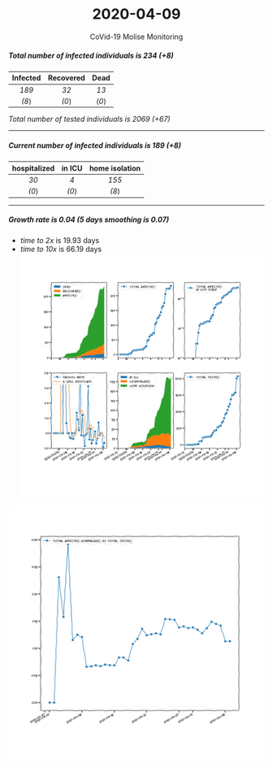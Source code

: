 <div align='center'>

# 2020-04-09
CoVid-19 Molise Monitoring
</div>

##### Total number of infected individuals is 234 (+8)
Infected | Recovered | Dead
:---: | :---: | :---:
*189* | *32* | *13*
*(8*) | *(0*) | (*0*)

*Total number of tested individuals is 2069 (+67)*
***
##### Current number of infected individuals is 189 (+8)
hospitalized | in ICU | home isolation
:---: | :---: | :---:
*30* |*4* |*155*
*(0*) |*(0*) |*(8*)
***
##### Growth rate is 0.04 (5 days smoothing is 0.07)
- *time to 2x* is 19.93 days
- *time to 10x* is 66.19 days
![stats][stats]

![infected_normalized][infected_normalized]

[stats]: stats_Molise.png
[infected_normalized]: infected_normalized_Molise.png
